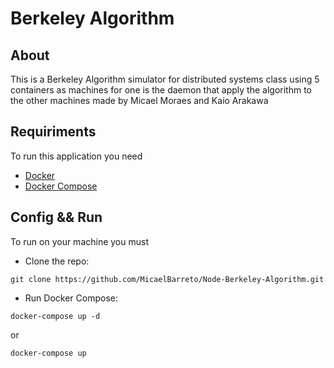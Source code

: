 <h1>Berkeley Algorithm</h1>

## About
This is a Berkeley Algorithm simulator for distributed systems class using 5 containers as machines for one is the daemon that apply the algorithm to the other machines made by Micael Moraes and Kaio Arakawa

## Requiriments
To run this application you need

- [Docker](https://docs.docker.com/engine/install/)
- [Docker Compose](https://docs.docker.com/compose/install/)

## Config && Run
To run on your machine you must

-  Clone the repo:
```
git clone https://github.com/MicaelBarreto/Node-Berkeley-Algorithm.git
```

- Run Docker Compose:
```
docker-compose up -d
```
or
```
docker-compose up
```